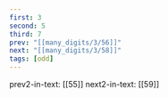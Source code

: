 ```yaml
---
first: 3
second: 5
third: 7
prev: "[[many_digits/3/56]]"
next: "[[many_digits/3/58]]"
tags: [odd]
---
```

prev2-in-text: [[55]]
next2-in-text: [[59]]
